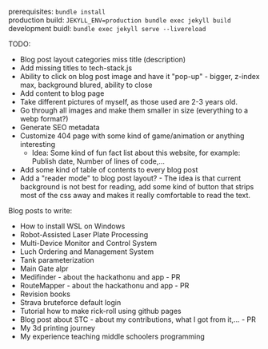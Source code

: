prerequisites: `bundle install` <br/>
production build: `JEKYLL_ENV=production bundle exec jekyll build` <br/>
development buidl: `bundle exec jekyll serve --livereload` <br/>

TODO:

- Blog post layout categories miss title (description)
- Add missing titles to tech-stack.js
- Ability to click on blog post image and have it "pop-up" - bigger, z-index max, background blured, ability to close
- Add content to blog page
- Take different pictures of myself, as those used are 2-3 years old.
- Go through all images and make them smaller in size (everything to a webp format?)
- Generate SEO metadata
- Customize 404 page with some kind of game/animation or anything interesting
  - Idea: Some kind of fun fact list about this website, for example: Publish date, Number of lines of code,...
- Add some kind of table of contents to every blog post
- Add a "reader mode" to blog post layout? - The idea is that current background is not best for reading, add some kind of button that strips most of the css away and makes it really comfortable to read the text.

Blog posts to write:

- How to install WSL on Windows
- Robot-Assisted Laser Plate Processing
- Multi-Device Monitor and Control System
- Luch Ordering and Management System
- Tank parameterization
- Main Gate alpr
- Medifinder - about the hackathonu and app - PR
- RouteMapper - about the hackathonu and app - PR
- Revision books
- Strava bruteforce default login
- Tutorial how to make rick-roll using github pages
- Blog post about STC - about my contributions, what I got from it,... - PR
- My 3d printing journey
- My experience teaching middle schoolers programming
